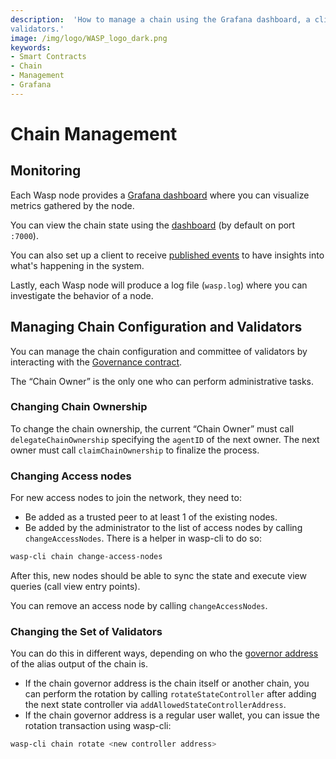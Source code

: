 ```yaml
---
description:  'How to manage a chain using the Grafana dashboard, a client to receive published events, logging, and
validators.'
image: /img/logo/WASP_logo_dark.png
keywords:
- Smart Contracts
- Chain
- Management
- Grafana
---
```


# Chain Management

## Monitoring

Each Wasp node provides a [Grafana dashboard](./running-a-node.md#grafana) where you can visualize metrics gathered by
the node.

You can view the chain state using the [dashboard](./running-a-node.md#dashboard) (by default on port `:7000`).

You can also set up a client to receive [published events](./running-a-node.md#publisher) to have insights into what's
happening in the system.

Lastly, each Wasp node will produce a log file (`wasp.log`) where you can investigate the behavior of a node.

## Managing Chain Configuration and Validators

You can manage the chain configuration and committee of validators by interacting with
the [Governance contract](../core_concepts/core_contracts/governance.md).

The “Chain Owner” is the only one who can perform administrative tasks.

### Changing Chain Ownership

To change the chain ownership, the current “Chain Owner” must call `delegateChainOwnership` specifying the `agentID` of
the next owner. The next owner must call `claimChainOwnership` to finalize the process.

### Changing Access nodes

For new access nodes to join the network, they need to:

- Be added as a trusted peer to at least 1 of the existing nodes.
- Be added by the administrator to the list of access nodes by calling `changeAccessNodes`. There is a helper in
  wasp-cli to do so:

```bash
wasp-cli chain change-access-nodes
```

After this, new nodes should be able to sync the state and execute view queries (call view entry points).

You can remove an access node by calling `changeAccessNodes`.

### Changing the Set of Validators

You can do this in different ways, depending on who
the [governor address](https://wiki.iota.org/introduction/develop/explanations/ledger/alias) of the alias output of the
chain is.

- If the chain governor address is the chain itself or another chain, you can perform the rotation by
  calling `rotateStateController` after adding the next state controller via `addAllowedStateControllerAddress`.
- If the chain governor address is a regular user wallet, you can issue the rotation transaction using wasp-cli:

```bash
wasp-cli chain rotate <new controller address>
```




